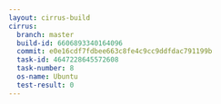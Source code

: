 ```yaml
---
layout: cirrus-build
cirrus:
  branch: master
  build-id: 6606893340164096
  commit: e0e16cdf7fdbee663c8fe4c9cc9ddfdac791199b
  task-id: 4647228645572608
  task-number: 8
  os-name: Ubuntu
  test-result: 0
---
```

